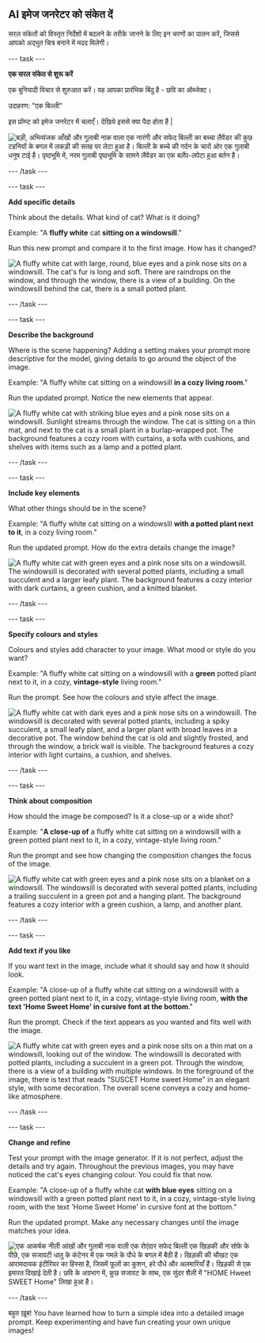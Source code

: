## AI इमेज जनरेटर को संकेत दें

सरल संकेतों को विस्तृत निर्देशों में बदलने के तरीके जानने के लिए इन चरणों का पालन करें, जिससे आपको अद्भुत चित्र बनाने में मदद मिलेगी।

\--- task ---

**एक सरल संकेत से शुरू करें**

एक बुनियादी विचार से शुरुआत करें। वह आपका प्रारंभिक बिंदु है - छवि का ऑब्जेक्ट।

उदाहरण: "एक बिल्ली"

इस प्रॉम्प्ट को इमेज जनरेटर में चलाएँ। देखिये इससे क्या पैदा होता है |

![बड़ी, अभिव्यंजक आँखों और गुलाबी नाक वाला एक नारंगी और सफेद बिल्ली का बच्चा लैवेंडर की कुछ टहनियों के बगल में लकड़ी की सतह पर लेटा हुआ है। बिल्ली के बच्चे की गर्दन के चारों ओर एक गुलाबी धनुष टाई है। पृष्ठभूमि में, नरम गुलाबी पृष्ठभूमि के सामने लैवेंडर का एक बर्लेप-लपेटा हुआ बर्तन है।](images/prompt.jpg)

\--- /task ---

\--- task ---

**Add specific details**

Think about the details. What kind of cat? What is it doing?

Example: "A **fluffy white** cat **sitting on a windowsill**."

Run this new prompt and compare it to the first image. How has it changed?

![A fluffy white cat with large, round, blue eyes and a pink nose sits on a windowsill. The cat's fur is long and soft. There are raindrops on the window, and through the window, there is a view of a building. On the windowsill behind the cat, there is a small potted plant.](images/prompt2.jpg)

\--- /task ---

\--- task ---

**Describe the background**

Where is the scene happening? Adding a setting makes your prompt more descriptive for the model, giving details to go around the object of the image.

Example: "A fluffy white cat sitting on a windowsill **in a cozy living room**."

Run the updated prompt. Notice the new elements that appear.

![A fluffy white cat with striking blue eyes and a pink nose sits on a windowsill. Sunlight streams through the window. The cat is sitting on a thin mat, and next to the cat is a small plant in a burlap-wrapped pot. The background features a cozy room with curtains, a sofa with cushions, and shelves with items such as a lamp and a potted plant.](images/prompt3.jpg)

\--- /task ---

\--- task ---

**Include key elements**

What other things should be in the scene?

Example: "A fluffy white cat sitting on a windowsill **with a potted plant next to it**, in a cozy living room."

Run the updated prompt. How do the extra details change the image?

![A fluffy white cat with green eyes and a pink nose sits on a windowsill. The windowsill is decorated with several potted plants, including a small succulent and a larger leafy plant. The background features a cozy interior with dark curtains, a green cushion, and a knitted blanket.](images/prompt4.jpg)

\--- /task ---

\--- task ---

**Specify colours and styles**

Colours and styles add character to your image. What mood or style do you want?

Example: "A fluffy white cat sitting on a windowsill with a **green** potted plant next to it, in a cozy, **vintage-style** living room."

Run the prompt. See how the colours and style affect the image.

![A fluffy white cat with dark eyes and a pink nose sits on a windowsill. The windowsill is decorated with several potted plants, including a spiky succulent, a small leafy plant, and a larger plant with broad leaves in a decorative pot. The window behind the cat is old and slightly frosted, and through the window, a brick wall is visible. The background features a cozy interior with light curtains, a cushion, and shelves.](images/prompt5.jpg)

\--- /task ---

\--- task ---

**Think about composition**

How should the image be composed? Is it a close-up or a wide shot?

Example: "**A close-up of** a fluffy white cat sitting on a windowsill with a green potted plant next to it, in a cozy, vintage-style living room."

Run the prompt and see how changing the composition changes the focus of the image.

![A fluffy white cat with green eyes and a pink nose sits on a blanket on a windowsill. The windowsill is decorated with several potted plants, including a trailing succulent in a green pot and a hanging plant. The background features a cozy interior with a green cushion, a lamp, and another plant.](images/prompt6.jpg)

\--- /task ---

\--- task ---

**Add text if you like**

If you want text in the image, include what it should say and how it should look.

Example: "A close-up of a fluffy white cat sitting on a windowsill with a green potted plant next to it, in a cozy, vintage-style living room, **with the text 'Home Sweet Home' in cursive font at the bottom**."

Run the prompt. Check if the text appears as you wanted and fits well with the image.

![A fluffy white cat with green eyes and a pink nose sits on a thin mat on a windowsill, looking out of the window. The windowsill is decorated with potted plants, including a succulent in a green pot. Through the window, there is a view of a building with multiple windows. In the foreground of the image, there is text that reads "SUSCET Home sweet Home" in an elegant style, with some decoration. The overall scene conveys a cozy and home-like atmosphere.](images/prompt7.jpg)

\--- /task ---

\--- task ---

**Change and refine**

Test your prompt with the image generator. If it is not perfect, adjust the details and try again. Throughout the previous images, you may have noticed the cat's eyes changing colour. You could fix that now.

Example: "A close-up of a fluffy white cat **with blue eyes** sitting on a windowsill with a green potted plant next to it, in a cozy, vintage-style living room, with the text 'Home Sweet Home' in cursive font at the bottom."

Run the updated prompt. Make any necessary changes until the image matches your idea.

![एक आकर्षक नीली आंखों और गुलाबी नाक वाली एक रोएंदार सफेद बिल्ली एक खिड़की और सोफे के पीछे, एक सजावटी धातु के कंटेनर में एक गमले के पौधे के बगल में बैठी है। खिड़की की चौखट एक आरामदायक इंटीरियर का हिस्सा है, जिसमें फूलों का कुशन, हरे पौधे और अलमारियाँ हैं। खिड़की से एक इमारत दिखाई देती है। छवि के अग्रभाग में, कुछ सजावट के साथ, एक सुंदर शैली में "HOME Hweet SWEET Home" लिखा हुआ है।](images/prompt8.jpg)

\--- /task ---

बहुत ख़ूब! You have learned how to turn a simple idea into a detailed image prompt. Keep experimenting and have fun creating your own unique images!

